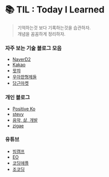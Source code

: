 # 📚 TIL : Today I Learned

> 기억하는것 보다 기록하는것을 습관하자.  
> 개념을 꼼꼼하게 정리하자.

### 자주 보는 기술 블로그 모음

- [NaverD2](https://d2.naver.com/home)
- [Kakao](https://tech.kakao.com/blog/)
- [왓챠](https://medium.com/watcha)
- [우아햔형제들](https://techblog.woowahan.com/)
- [당근마켓](https://medium.com/daangn)

### 개인 블로그

- [Positive Ko](https://velog.io/@edie_ko)
- [stevy](https://www.stevy.dev/)
- [음악, 삶, 개발](https://leestrument.tistory.com)
- [zigae](https://www.zigae.com)

### 유튜브

- [빔캠프](https://www.youtube.com/c/veamcamp)
- [EO](https://www.youtube.com/channel/UCQ2DWm5Md16Dc3xRwwhVE7Q)
- [코딩애플](https://www.youtube.com/channel/UCSLrpBAzr-ROVGHQ5EmxnUg)
- [조코딩](https://www.youtube.com/c/%EC%A1%B0%EC%BD%94%EB%94%A9JoCoding)
